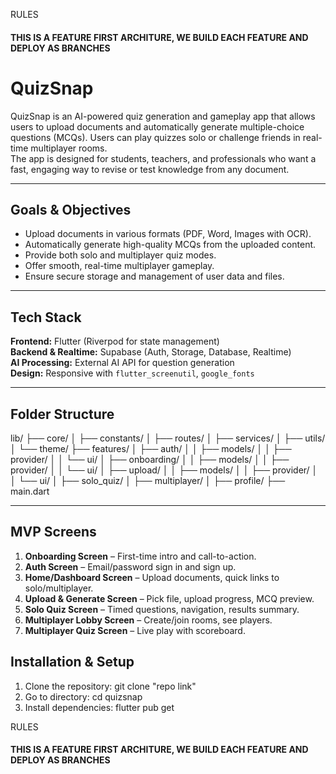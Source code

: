 RULES
#### THIS IS A FEATURE FIRST ARCHITURE, WE BUILD EACH FEATURE AND DEPLOY AS BRANCHES 

# QuizSnap

QuizSnap is an AI-powered quiz generation and gameplay app that allows users to upload documents and automatically generate multiple-choice questions (MCQs). Users can play quizzes solo or challenge friends in real-time multiplayer rooms.  
The app is designed for students, teachers, and professionals who want a fast, engaging way to revise or test knowledge from any document.

---

## Goals & Objectives
- Upload documents in various formats (PDF, Word, Images with OCR).
- Automatically generate high-quality MCQs from the uploaded content.
- Provide both solo and multiplayer quiz modes.
- Offer smooth, real-time multiplayer gameplay.
- Ensure secure storage and management of user data and files.

---

## Tech Stack
**Frontend:** Flutter (Riverpod for state management)  
**Backend & Realtime:** Supabase (Auth, Storage, Database, Realtime)  
**AI Processing:** External AI API for question generation  
**Design:** Responsive with `flutter_screenutil`, `google_fonts`

---

## Folder Structure
lib/
├── core/
│ ├── constants/
│ ├── routes/
│ ├── services/
│ ├── utils/
│ └── theme/
├── features/
│ ├── auth/
│ │ ├── models/
│ │ ├── provider/
│ │ └── ui/
│ ├── onboarding/
│ │ ├── models/
│ │ ├── provider/
│ │ └── ui/
│ ├── upload/
│ │ ├── models/
│ │ ├── provider/
│ │ └── ui/
│ ├── solo_quiz/
│ ├── multiplayer/
│ ├── profile/
├── main.dart
 
---

## MVP Screens
1. **Onboarding Screen** – First-time intro and call-to-action.
2. **Auth Screen** – Email/password sign in and sign up.
3. **Home/Dashboard Screen** – Upload documents, quick links to solo/multiplayer.
4. **Upload & Generate Screen** – Pick file, upload progress, MCQ preview.
5. **Solo Quiz Screen** – Timed questions, navigation, results summary.
6. **Multiplayer Lobby Screen** – Create/join rooms, see players.
7. **Multiplayer Quiz Screen** – Live play with scoreboard.


## Installation & Setup
1. Clone the repository:   git clone "repo link"
2. Go to directory: cd quizsnap
3. Install dependencies: flutter pub get

RULES
#### THIS IS A FEATURE FIRST ARCHITURE, WE BUILD EACH FEATURE AND DEPLOY AS BRANCHES 
